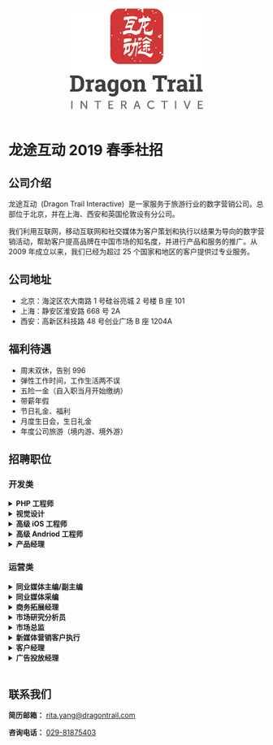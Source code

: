 <div style="text-align:center"><img src="images/logo-@501x382.jpg" height="200" /></div>

<br/>

# 龙途互动 2019 春季社招

## 公司介绍

龙途互动  (Dragon Trail Interactive)  是一家服务于旅游行业的数字营销公司。总部位于北京，并在上海、西安和英国伦敦设有分公司。

我们利用互联网，移动互联网和社交媒体为客户策划和执行以结果为导向的数字营销活动，帮助客户提高品牌在中国市场的知名度，并进行产品和服务的推广。从 2009 年成立以来，我们已经为超过 25 个国家和地区的客户提供过专业服务。

## 公司地址

- 北京：海淀区农大南路 1 号硅谷亮城 2 号楼 B 座 101
- 上海：静安区淮安路 668 号 2A
- 西安：高新区科技路 48 号创业广场 B 座 1204A

## 福利待遇

- 周末双休，告别 996
- 弹性工作时间，工作生活两不误
- 五险一金（自入职当月开始缴纳）
- 带薪年假
- 节日礼金、福利
- 月度生日会，生日礼金
- 年度公司旅游（境内游、境外游）

## 招聘职位

### 开发类

<details><summary><strong>PHP 工程师</strong></summary>

<br/>

> **招聘人数：** 2 &nbsp;&nbsp;&nbsp;&nbsp; **办公室地点：** 西安

**岗位职责：**

- 理解和分析产品需求，制定合理技术方案与开发计划
- 负责产品后台模块功能开发，跟踪相关的新技术
- 对产品改进提出合理建议，并参与到产品各个关键需求阶段
- 解决各种开发上的问题，确保项目按期完成
- 负责组内迭代，并参与其他组之间的工作协调

**任职要求：**

- 全日制统招本科以上学历，计算机科学与技术及相关专业
- 两年以上 PHP 开发经验，有大型网站开发经验者优先
- 熟练使用 MySQL，良好的数据库设计和丰富的优化经验
- 熟悉 Memcached 或 Redis 等 NoSQL 技术
- 熟练运用 git 进行版本控制
- 熟悉 Linux 常用操作命令
- 熟悉 PHP 开源开发框架者优先

**加分项：**

- Laravel 开发经验
- Swoole 或 Workerman 使用和开发经验
- 熟练使用 Elasticsearch

**[发送简历](mailto:rita.yang@dragontrail.com?subject=应聘-PHP工程师-姓名)**

<br/>

</details>

<details><summary><strong>视觉设计</strong></summary>

<br/>

> **招聘人数：** 1 &nbsp;&nbsp;&nbsp;&nbsp; **办公室地点：** 西安

**岗位职责：**

- 负责网站产品和在线推广项目的整体视觉设计，并确保产品视觉效果的一致性和发展性，充满想象力，性格开朗，富有创造力，善于思考。

**任职要求：**

- 本科学历以上，相关设计专业毕业
- 三年以上网页设计相关经验
- 精通 Photoshop、Illustrator 等设计软件
- 了解东西方网页设计的差异，具有中英文网页设计的能力
- 能合理分析客户的商业需求，了解网页设计对用户操作行为的影响
- 熟悉 FLASH 制作者优先
- 熟悉 HTML/CSS/Javascript 语言者优先

**[发送简历](mailto:rita.yang@dragontrail.com?subject=应聘-视觉设计-姓名)**

<br/>

</details>

<details><summary><strong>高级 iOS 工程师</strong></summary>

<br/>

> **招聘人数：** 1 &nbsp;&nbsp;&nbsp;&nbsp; **办公室地点：** 西安

**岗位职责：**

- 负责建立 iOS（iPhone/iPad）智能平台客户端软件的开发框架
- 根据产品需求，负责 iOS（iPhone/iPad）客户端软件的架构设计
- 遵照开发规范，负责 iOS（iPhone/iPad）客户端软件的设计、编码和测试
- 遵守团队的代码格式与结构规定，负责编写易读、易维护、高质量、高效率的代码
- 快速学习并掌握项目中使用的新技术，及时反馈开发中的问题，并根据实际情况提出改进建议或意见
- 负责在开发过程中相关的技术规范文档的编写工作
- 完成与本职位相关的其它工作

**任职要求：**

- 精通 iOS 开发平台及框架原理，能根据产品设计独立进行应用程序开发、移植和发布
- 三年以上移动互联网产品工作经验，有 1 个以上独立策划、设计并且推动产品上线的完整经历
- 熟悉 iOS SDK 及相关开发、调试、优化工具
- 逻辑思维清晰，理解能力强，具有很强的学习能力、分析能力、解决问题的能力
- 具有一定的项目管理经验、优秀的团队合作精神、敬业精神，良好的沟通技巧
- 熟悉目前市场主流的手机平台及客户端产品的功能实现

**[发送简历](mailto:rita.yang@dragontrail.com?subject=应聘-高级iOS工程师-姓名)**

<br/>

</details>

<details><summary><strong>高级 Andriod 工程师</strong></summary>

<br/>

> **招聘人数：** 1 &nbsp;&nbsp;&nbsp;&nbsp; **办公室地点：** 西安

**岗位职责：**

- 负责建立 Android（Phone/Pad）智能平台客户端软件的开发框架
- 根据产品需求，负责 Android（Phone/Pad）客户端软件的架构设计
- 遵照开发规范，负责 Android（Phone/Pad）客户端软件的设计、编码和测试
- 遵守团队的代码格式与结构规定，负责编写易读、易维护、高质量、高效率的代码
- 快速学习并掌握项目中使用的新技术，及时反馈开发中的问题，并根据实际情况提出改进建议或意见
- 负责在开发过程中相关的技术规范文档的编写工作
- 完成与本职位相关的其它工作

**任职要求：**

- 精通 Android 开发平台及框架原理，能根据产品设计独立进行应用程序开发、移植和发布
- 两年以上 Android 平台开发经验，有 1 个以上独立策划、设计并且推动产品上线的完整经历
- 熟悉 Android SDK 及相关开发、调试、优化工具
- 逻辑思维清晰，理解能力强，具有很强的学习能力、分析能力、解决问题的能力
- 具有一定的项目管理经验、优秀的团队合作精神、敬业精神，良好的沟通技巧
- 熟悉目前市场主流的手机平台及客户端产品的功能实现

**加分项：**

- 丰富的 Java 开发经验

**[发送简历](mailto:rita.yang@dragontrail.com?subject=应聘-高级Andriod工程师-姓名)**

<br/>

</details>

<details><summary><strong>产品经理</strong></summary>

<br/>

> **招聘人数：** 1 &nbsp;&nbsp;&nbsp;&nbsp; **办公室地点：** 西安

**岗位职责：**

- 根据公司产品战略，进行新产品的研究和规划
- 负责产品的功能规划，产品原型设计、需求文档编写
- 负责产品管理，制定可执行的计划并驱动监控执行，跟进产品的流程及进度，保证产品如期上线
- 负责运营计划制定，并监督执行，对运营指标负责
- 负责收集用户的反馈，不断优化产品功能
- 分析及跟踪竞争对手，定期进行竞品分析，吸取行业优点
- 负责跟踪互联网行业的发展动态，掌握产品趋势和设计趋势
- 负责团队管理工作，协调激励团队成员

**任职要求：**

- 三年以上产品经理经验
- 了解第三方应用开发者优先
- 对互联网市场和行业触觉敏锐、思维活跃、条理清晰，有较强的逻辑分析和理解能力
- 熟练掌握 Axure RP、Visio 等原型设计工具，对用户体验有追求
- 沟通协调能力强，具有优秀的创造力、逻辑思维与数字分析能力
- 工作主动积极，能承受较高的工作压力
- 有旅游社区类产品或移动互联网产品经验者优先

**[发送简历](mailto:rita.yang@dragontrail.com?subject=应聘-产品经理-姓名)**

<br/>

</details>

### 运营类

<details><summary><strong>同业媒体主编/副主编</strong></summary>

<br/>

> **招聘人数：** 1 &nbsp;&nbsp;&nbsp;&nbsp; **办公室地点：** 北京/上海

**岗位职责：**

- 负责同业媒体账号内容策划及工作计划制定
- 挖掘行业动态与热点，及时发布行业资讯、事件报道
- 与旅游机构与企业紧密联系，及时获取最新活动情报，开展采写工作
- 制定同业媒体账号推广策略，扩大账号影响力

**任职要求：**

- 大学本科以上学历，具备中英双语能力者优先
- 三年以上新闻传媒或旅游行业从业经验，有采写、账号运营管理、内容策划经验
- 具备良好的语言文字功底和逻辑思维能力，善于对外交流
- 善于抓取时事新闻及网络热点，有旅游行业相关经验者优先
- 具备良好的工作执行力，有团队合作意识

**[发送简历](mailto:rita.yang@dragontrail.com?subject=应聘-同业媒体主编/副主编-姓名)**

<br>

</details>

<details><summary><strong>同业媒体采编</strong></summary>

<br/>

> **招聘人数：** 1 &nbsp;&nbsp;&nbsp;&nbsp; **办公室地点：** 北京/上海

**岗位职责：**

- 配合主编开展行业资讯采集、编写工作
- 参加行业活动，进行事件报道
- 制定人物采访计划、提纲，进行采访、报道

**任职要求：**

- 大学本科以上学历，具备中英双语能力者优先
- 一年以上新闻传媒或旅游行业从业经验，善于捕捉时事热点，有人物采访、采编报道经验
- 具备良好的语言文字功底和逻辑思维能力，善于对外交流
- 具备良好的工作执行力，有团队合作意识

**[发送简历](mailto:rita.yang@dragontrail.com?subject=应聘-同业媒体采编-姓名)**

<br/>

</details>

<details><summary><strong>商务拓展经理</strong></summary>

<br/>

> **招聘人数：** 1 &nbsp;&nbsp;&nbsp;&nbsp; **办公室地点：** 北京

**岗位职责：**

- 在旅游行业内开发新市场，识别潜在客户，寻找合作商机
- 通过向客户提供新的解决方案和服务来维护现有客户关系
- 为客户定制专业、有效的方案和产品
- 参加行业内的活动，例如行业会议和展会等，寻找潜在销售机会并提高公司在该行业的知名度
- 与市场部合作利用对市场和竞争对手的分析，形成公司独特的销售方案和差异化销售
- 主动与管理层和团队进行沟通，并通过与公司其他部门的合作来优化客户服务和提升销售机会

**任职要求：**

- 三年以上的业务拓展或者销售工作经验
- 拥有丰富的数字营销和旅游行业经验者优先
- 良好的策划、方案撰写和演讲技巧
- 能适应多重工作任务，在有效期内能独立完成任务，并建立良好的行业关系
- 能够快速发展新的业务关系，赢得信任
- 有多元文化的工作经验
- 优秀的中英文口语和书面表达能力
- 熟练使用 Microsoft Word、PowerPoint 和 Excel

**[发送简历](mailto:rita.yang@dragontrail.com?subject=应聘-商务拓展经理-姓名)**

<br/>

</details>

<details><summary><strong>市场研究分析员</strong></summary>

<br/>

> **招聘人数：** 1 &nbsp;&nbsp;&nbsp;&nbsp; **办公室地点：** 北京

**岗位职责：**

- 协助市场销售部，对行业内优秀、经典营销案例进行研究
- 收集、分析和汇总数据和趋势，提供市场监测和信息研究，明确当前的以及新兴的行业趋势
- 与市场营销团队合作，定期制作研究报告
- 编制月度和季度行业报告，并提供主要行业参与者的主要统计数据
- 使用传统和先进的方法来进行深入的数据分析

**任职要求：**

- 本科以上学历，市场营销或工商管理等相关专业，1~3 年的数据研究及相关工作经验
- 旅游或新媒体相关经验，对数字营销行业非常感兴趣
- 优秀的书面和口头沟通技巧
- 很强的分析能力和批判性思维能力
- 注重细节，有很强的组织能力
- 比较了解中国的商业环境
- 积极主动，能够独立完成工作
- 擅长 Excel、PowerPoint 和 SPSS

**[发送简历](mailto:rita.yang@dragontrail.com?subject=应聘-市场研究分析员-姓名)**

<br/>

</details>

<details><summary><strong>市场总监</strong></summary>

<br/>

> **招聘人数：** 1 &nbsp;&nbsp;&nbsp;&nbsp; **办公室地点：** 北京

**岗位职责：**

- 管理线下活动、展销会、网络研讨会等会议，增强龙途互动在中国和国际市场的知名度
- 监测和分析媒体出版的有关中国出境游和数字营销的最新趋势和报告，并协助将其翻译成英文
- 与业内高级管理层、专家和媒体联系采访，收集市场见解，为我们的博客、时事通讯、报告和出品指南提供内容
- 协助编写当前和新产品的营销材料、案例分析，展示公司的服务和产品，并对公司网站内容进行更新
- 设计和撰写新闻稿、文章、中文报告，并通过公司每月时事通讯、新媒体等相关渠道进行传播
- 根据每月营销活动，准备月度报告

**任职要求：**

- 至少三年市场营销相关经验
- 优秀的中英文书面和口头表达能力(包括翻译技巧)
- 熟练掌握数字营销传播方面的技能和知识
- 了解中国主流社交媒体平台，搜索引擎优化和线上营销活动
- 良好的研究和分析能力
- 关注细节，以确保较高的文案编辑标准
- 熟悉 Microsoft Word、PowerPoint、Excel 和 WordPress，有使用图片编辑和设计软件的能力为佳
- 在旅游和数字营销方面有相关经验者优先

**[发送简历](mailto:rita.yang@dragontrail.com?subject=应聘-市场总监-姓名)**

<br/>

</details>

<details><summary><strong>新媒体营销客户执行</strong></summary>

<br/>

> **招聘人数：** 3 &nbsp;&nbsp;&nbsp;&nbsp; **办公室地点：** 北京、上海、西安

**岗位职责：**

- 负责根据客户品牌，制定社交媒体战略
- 根据运营战略制定具体的运营策略，并负责实施，达到相应运营指标
- 制定社交媒体营销活动方案，并配合客户经理保证方案的实施执行
- 不断总结社交媒体平台的案例和成功经验，创新思维，应用新服务于公司业务
- 在微博微信日常运营过程中与客户进行深度沟通
- 制定周度、月度、年度帐号维护计划。按时高质量完成微博微信运营报告

**任职要求：**

- 本科学历以上，有海外学习工作经历，传播、市场营销等相关专业毕业优先
- 热爱互联网,热爱旅游行业。有旅游行业，新媒体行业工作经验者优先
- 工作热情、细致认真
- 了解关注数字营销领域的各类新技术产品
- 对社交媒体帐号运营有自己的见解并曾运用于实践
- 具有良好的中、英文沟通能力,善于在国际化团队工作，并能很好地与海外客户交流

**[发送简历](mailto:rita.yang@dragontrail.com?subject=应聘-新媒体营销客户执行-姓名)**

<br/>

</details>

<details><summary><strong>客户经理</strong></summary>

<br/>

> **招聘人数：** 1 **办公室地点：** 北京、西安、上海

**岗位职责：**

- 管理现有客户业务
- 引领年轻的数字营销团队及创意计划过程
- 对客户中文网站的内容维护、更新、管理等进行负责
- 协助和维持现有客户关系
- 进行在线调研及市场计划
- 对社交媒体账户数据进行统计及提供相应分析报告
- 管理社交媒体在线活动，促进线上参与度，提高客户品牌知名度
- 和公司管理团队密切沟通，高效完成各项任务

**任职要求：**

- PR、传播、新闻、广告、市场专业
- 三年以上客户管理相关经验
- 充足的中国社交媒体、在线市场营销、及数字整合营销、传播的相关背景经验
- 对社交媒体及市场传播有强烈的兴趣
- 英语精通
- 能适应多重工作任务，在有效期内能独立完成任务，分清事情主次，态度积极、注重细节、有极强的沟通及组织能力
- 有在线营销背景，如 SEO 、SEM、 CPC、CPA 及旅游市场营销背景的优先考虑

**[发送简历](mailto:rita.yang@dragontrail.com?subject=应聘-客户经理-姓名)**

<br/>

</details>

<details><summary><strong>广告投放经理</strong></summary>

<br/>

> **招聘人数：** 1 &nbsp;&nbsp;&nbsp;&nbsp; **办公室地点：** 北京、西安

**岗位职责：**

- 负责广告投放计划的制定及广告效果分析、评估，通过投放数据有效的对投放渠道进行优化，降低投放成本
- 负责平台数据日报体系的搭建和日常数据收集汇总
- 具备优秀的数据分析能力，能够从数据中挖掘规律与方法，进行广告策略调整
- 对产品投放的媒体质量进行把控
- 监测和分析各客户网站流量数据，善于从数据中发现问题

**任职要求：**

- 市场营销、广告学专业相关专业，一年以上广告投放工作经验
- 熟悉微博粉丝通，粉丝头条，微信朋友圈，微信公众号，广点通等渠道推广方式
- 思维敏捷，对数据变化敏感度高，较强的数据分析能力
- 能够熟练使用 GA 和百度统计等流量分析软件
- 很强的逻辑分析能力、执行能力和协调沟通能力
- 喜欢网络推广，有互联网旅游行业工作经验者优先
- 英文读写能力佳者优先

**[发送简历](mailto:rita.yang@dragontrail.com?subject=应聘-广告投放经理-姓名)**

<br/>

</details>

<br/>

## 联系我们

**简历邮箱：** <a href="mailto:rita.yang@dragontrail.com">rita.yang@dragontrail.com</a>

**咨询电话：** <a href="tel:029-81875403">029-81875403</a>
